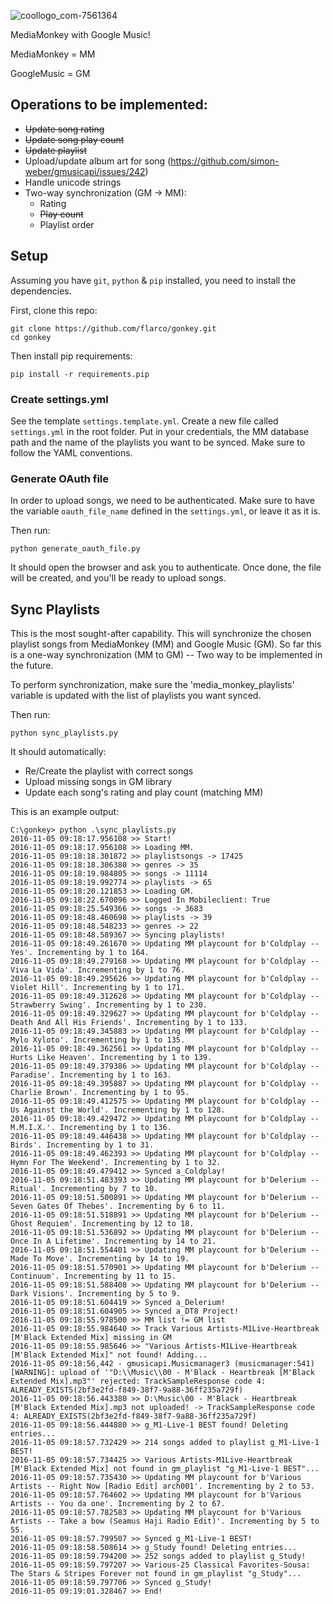 ![coollogo_com-7561364](https://cloud.githubusercontent.com/assets/7671010/19522237/689d2144-95e4-11e6-83e2-b430e7394f1d.png)

MediaMonkey with Google Music!

MediaMonkey = MM

GoogleMusic = GM

## Operations to be implemented:
  - ~~Update song rating~~
  - ~~Update song play count~~
  - ~~Update playlist~~
  - Upload/update album art for song (<https://github.com/simon-weber/gmusicapi/issues/242>)
  - Handle unicode strings
  - Two-way synchronization (GM -> MM):
    - Rating
    - ~~Play count~~
    - Playlist order
  
## Setup
Assuming you have `git`, `python` & `pip` installed, you need to install the dependencies.

First, clone this repo:
```
git clone https://github.com/flarco/gonkey.git
cd gonkey
```

Then install pip requirements:
```
pip install -r requirements.pip
```

### Create settings.yml
See the template `settings.template.yml`. Create a new file called `settings.yml` in the root folder.
Put in your credentials, the MM database path and the name of the playlists you want to be synced. Make sure to follow the YAML conventions.

### Generate OAuth file
In order to upload songs, we need to be authenticated.
Make sure to have the variable `oauth_file_name` defined in the `settings.yml`, or leave it as it is.

Then run:
```
python generate_oauth_file.py
```

It should open the browser and ask you to authenticate.
Once done, the file will be created, and you'll be ready to upload songs.

## Sync Playlists
This is the most sought-after capability. This will synchronize the chosen playlist songs from MediaMonkey (MM) and Google Music (GM).
So far this is a one-way synchronization (MM to GM) -- Two way to be implemented in the future.

To perform synchronization, make sure the 'media_monkey_playlists' variable is updated with the list of playlists you want synced.

Then run:

```
python sync_playlists.py
```

It should automatically:
 - Re/Create the playlist with correct songs
 - Upload missing songs in GM library
 - Update each song's rating and play count (matching MM)

 This is an example output:
 ```
 C:\gonkey> python .\sync_playlists.py
2016-11-05 09:18:17.956108 >> Start!
2016-11-05 09:18:17.956108 >> Loading MM.
2016-11-05 09:18:18.301872 >> playlistsongs -> 17425
2016-11-05 09:18:18.306380 >> genres -> 35
2016-11-05 09:18:19.984805 >> songs -> 11114
2016-11-05 09:18:19.992774 >> playlists -> 65
2016-11-05 09:18:20.121853 >> Loading GM.
2016-11-05 09:18:22.670096 >> Logged In Mobileclient: True
2016-11-05 09:18:25.549366 >> songs -> 3683
2016-11-05 09:18:48.460698 >> playlists -> 39
2016-11-05 09:18:48.548233 >> genres -> 22
2016-11-05 09:18:48.589367 >> Syncing playlists!
2016-11-05 09:18:49.261670 >> Updating MM playcount for b'Coldplay -- Yes'. Incrementing by 1 to 164.
2016-11-05 09:18:49.279168 >> Updating MM playcount for b'Coldplay -- Viva La Vida'. Incrementing by 1 to 76.
2016-11-05 09:18:49.295626 >> Updating MM playcount for b'Coldplay -- Violet Hill'. Incrementing by 1 to 171.
2016-11-05 09:18:49.312628 >> Updating MM playcount for b'Coldplay -- Strawberry Swing'. Incrementing by 1 to 230.
2016-11-05 09:18:49.329627 >> Updating MM playcount for b'Coldplay -- Death And All His Friends'. Incrementing by 1 to 133.
2016-11-05 09:18:49.345883 >> Updating MM playcount for b'Coldplay -- Mylo Xyloto'. Incrementing by 1 to 135.
2016-11-05 09:18:49.362561 >> Updating MM playcount for b'Coldplay -- Hurts Like Heaven'. Incrementing by 1 to 139.
2016-11-05 09:18:49.379386 >> Updating MM playcount for b'Coldplay -- Paradise'. Incrementing by 1 to 163.
2016-11-05 09:18:49.395887 >> Updating MM playcount for b'Coldplay -- Charlie Brown'. Incrementing by 1 to 95.
2016-11-05 09:18:49.412575 >> Updating MM playcount for b'Coldplay -- Us Against the World'. Incrementing by 1 to 128.
2016-11-05 09:18:49.429472 >> Updating MM playcount for b'Coldplay -- M.M.I.X.'. Incrementing by 1 to 136.
2016-11-05 09:18:49.446438 >> Updating MM playcount for b'Coldplay -- Birds'. Incrementing by 1 to 31.
2016-11-05 09:18:49.462393 >> Updating MM playcount for b'Coldplay -- Hymn For The Weekend'. Incrementing by 1 to 32.
2016-11-05 09:18:49.479412 >> Synced a_Coldplay!
2016-11-05 09:18:51.483393 >> Updating MM playcount for b'Delerium -- Ritual'. Incrementing by 7 to 10.
2016-11-05 09:18:51.500891 >> Updating MM playcount for b'Delerium -- Seven Gates Of Thebes'. Incrementing by 6 to 11.
2016-11-05 09:18:51.518891 >> Updating MM playcount for b'Delerium -- Ghost Requiem'. Incrementing by 12 to 18.
2016-11-05 09:18:51.536892 >> Updating MM playcount for b'Delerium -- Once In A Lifetime'. Incrementing by 14 to 21.
2016-11-05 09:18:51.554401 >> Updating MM playcount for b'Delerium -- Made To Move'. Incrementing by 14 to 19.
2016-11-05 09:18:51.570901 >> Updating MM playcount for b'Delerium -- Continuum'. Incrementing by 11 to 15.
2016-11-05 09:18:51.588408 >> Updating MM playcount for b'Delerium -- Dark Visions'. Incrementing by 5 to 9.
2016-11-05 09:18:51.604419 >> Synced a_Delerium!
2016-11-05 09:18:51.604905 >> Synced a_DT8 Project!
2016-11-05 09:18:55.978500 >> MM list != GM list
2016-11-05 09:18:55.984640 >> Track Various Artists-M1Live-Heartbreak [M'Black Extended Mix] missing in GM
2016-11-05 09:18:55.985646 >> "Various Artists-M1Live-Heartbreak [M'Black Extended Mix]" not found! Adding...
2016-11-05 09:18:56,442 - gmusicapi.Musicmanager3 (musicmanager:541) [WARNING]: upload of '"D:\\Music\\00 - M'Black - Heartbreak [M'Black Extended Mix].mp3"' rejected: TrackSampleResponse code 4: ALREADY_EXISTS(2bf3e2fd-f849-38f7-9a88-36ff235a729f)
2016-11-05 09:18:56.443380 >> D:\Music\00 - M'Black - Heartbreak [M'Black Extended Mix].mp3 not uploaded! -> TrackSampleResponse code 4: ALREADY_EXISTS(2bf3e2fd-f849-38f7-9a88-36ff235a729f)
2016-11-05 09:18:56.444880 >> g_M1-Live-1 BEST found! Deleting entries...
2016-11-05 09:18:57.732429 >> 214 songs added to playlist g_M1-Live-1 BEST!
2016-11-05 09:18:57.734425 >> Various Artists-M1Live-Heartbreak [M'Black Extended Mix] not found in gm_playlist "g_M1-Live-1 BEST"...
2016-11-05 09:18:57.735430 >> Updating MM playcount for b'Various Artists -- Right Now [Radio Edit] arch001'. Incrementing by 2 to 53.
2016-11-05 09:18:57.764602 >> Updating MM playcount for b'Various Artists -- You da one'. Incrementing by 2 to 67.
2016-11-05 09:18:57.782583 >> Updating MM playcount for b'Various Artists -- Take a bow (Seamus Haji Radio Edit)'. Incrementing by 5 to 55.
2016-11-05 09:18:57.799507 >> Synced g_M1-Live-1 BEST!
2016-11-05 09:18:58.508614 >> g_Study found! Deleting entries...
2016-11-05 09:18:59.794200 >> 252 songs added to playlist g_Study!
2016-11-05 09:18:59.797207 >> Various-25 Classical Favorites-Sousa: The Stars & Stripes Forever not found in gm_playlist "g_Study"...
2016-11-05 09:18:59.797706 >> Synced g_Study!
2016-11-05 09:19:01.328467 >> End!
```

